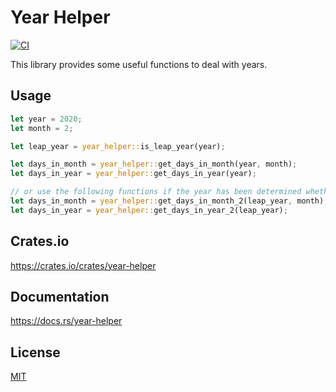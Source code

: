 Year Helper
====================

[![CI](https://github.com/magiclen/year-helper/actions/workflows/ci.yml/badge.svg)](https://github.com/magiclen/year-helper/actions/workflows/ci.yml)

This library provides some useful functions to deal with years.

## Usage

```rust
let year = 2020;
let month = 2;

let leap_year = year_helper::is_leap_year(year);

let days_in_month = year_helper::get_days_in_month(year, month);
let days_in_year = year_helper::get_days_in_year(year);

// or use the following functions if the year has been determined whether it is a leap year
let days_in_month = year_helper::get_days_in_month_2(leap_year, month);
let days_in_year = year_helper::get_days_in_year_2(leap_year);
```

## Crates.io

https://crates.io/crates/year-helper

## Documentation

https://docs.rs/year-helper

## License

[MIT](LICENSE)